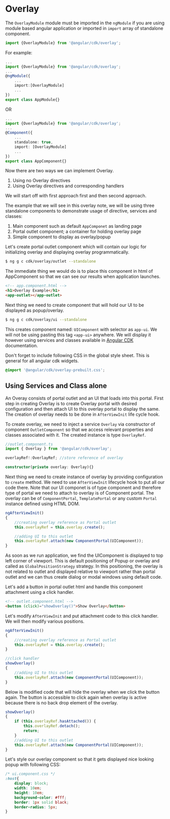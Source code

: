 # Overlay

The `OverlayModule` module must be imported in the `ngModule` if you are using module based angular application or imported in `import` array of standalone component.

```ts
import {OverlayModule} from '@angular/cdk/overlay'; 
```

For example:
```ts
...
import {OverlayModule} from '@angular/cdk/overlay'; 
...
@ngModule({
    ...
    import:[OverlayModule]
    ...
})
export class AppModule{}
```

OR

```ts
...
import {OverlayModule} from '@angular/cdk/overlay'; 
...
@Component({
    ...
    standalone: true,
    import: [OverlayModule]
    ...
})
export class AppComponent{}
```

Now there are two ways we can implement Overlay.
1. Using no Overlay directives
2. Using Overlay directives and corresponding handlers

We will start off with first approach first and then second approach.

The example that we will see in this overlay note, we will be using three standalone components to demonstrate usage of directive, services and classes:
1. Main component such as default `AppComponet` as landing page
2. Portal outlet component; a container for holding overlay page
3. Simple component to display as overlay/popup

Let's create portal outlet component which will contain our logic for initializing overlay and displaying overlay programmatically.

```bash
$ ng g c cdk/overlay/outlet --standalone
```
The immediate thing we would do is to place this component in html of AppComponent so that we can see our results when application launches.

```html
<!-- app.component.html -->
<h1>Overlay Example</h1>
<app-outlet></app-outlet>
```

Next thing we need to create component that will hold our UI to be displayed as popup/overlay.

```bash
$ ng g c cdk/overlay/ui --standalone
```

This creates component named: `UIComponent` with selector as `app-ui`. We will not be using pasting this tag `<app-ui>` anywhere. We will display it however using services and classes available in [Angular CDK](https://material.angular.io/cdk/overlay/api) documentation.


Don't forget to include following CSS in the global style sheet. This is general for all angular cdk widgets.

```css
@import '@angular/cdk/overlay-prebuilt.css';
```

## Using Services and Class alone

An Overay consists of portal outlet and an UI that loads into this portal. First step in creating Overlay is to create Overlay portal with desired configuration and then attach UI to this overlay portal to display the same. The creation of overlay needs to be done in `AfterViewInit` life cycle hook.

To create overlay, we need to inject a service `Overlay` via constructor of component `OutletComponent` so that we access relevant properties and classes associated with it. The created instance is type `OverlayRef`.

```ts
//outlet.component.ts
import { Overlay } from '@angular/cdk/overlay'; 

overlayRef!:OverlayRef; //store reference of overlay

constructor(private overlay: Overlay){}
```

Next thing we need to create instance of overlay by providing configuration to `create` method. We need to use `AfterViewInit` lifecycle hook to put all our code there. Note that our UI componet is of type component and therefore type of portal we need to attach to overlay is of Component portal. The overlay can be of `ComponentPortal`, `TemplatePortal` or any custom `Portal` instance defined using HTML DOM.

```ts
ngAfterViewInit()
{
    //creating overlay reference as Portal outlet
    this.overlayRef = this.overlay.create();

    //adding UI to this outlet
    this.overlayRef.attach(new ComponentPortal(UIComponent));
}
```
As soon as we run application, we find the UIComponent is displayed to top left corner of viewport. This is default positioning of Popup or overlay and called as `GlobalPositionStrategy` strategy. In this positioning, the overlay is not related to outlet and displayed relative to viewport rather than portal outlet and we can thus create dialog or modal windows using default code.

Let's add a button in portal outlet html and handle this component attachment using a click handler.

```html
<!-- outlet.component.html -->
<button (click)="showOverlay()">Show Overlay</button>
```

Let's modify `AfterViewInit` and put attachment code to this click handler. We will then modify various positions.
```ts
ngAfterViewInit()
{
    //creating overlay reference as Portal outlet
    this.overlayRef = this.overlay.create();
}
```

```ts
//click handler
showOverlay()
{
    //adding UI to this outlet
    this.overlayRef.attach(new ComponentPortal(UIComponent));
}
```
Below is modified code that will hide the overlay when we click the button again. The button is accessible to click again when overlay is active because there is no back drop element of the overlay.

```ts
showOverlay()
{
    if (this.overlayRef.hasAttached()) {
        this.overlayRef.detach();
        return;
    }
    //adding UI to this outlet
    this.overlayRef.attach(new ComponentPortal(UIComponent));
}
```
Let's style our overlay component so that it gets displayed nice looking popup with following CSS:

```css
/* ui.component.css */
:host{
    display: block;
    width: 10em;
    height: 10em;
    background-color: #fff;
    border: 1px solid black;
    border-radius: 5px;
}
```
